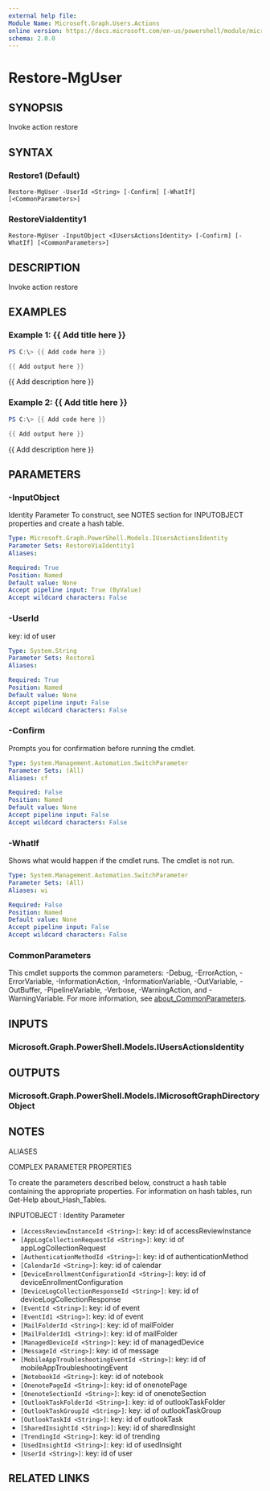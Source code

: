 ```yaml
---
external help file:
Module Name: Microsoft.Graph.Users.Actions
online version: https://docs.microsoft.com/en-us/powershell/module/microsoft.graph.users.actions/restore-mguser
schema: 2.0.0
---
```


# Restore-MgUser

## SYNOPSIS
Invoke action restore

## SYNTAX

### Restore1 (Default)
```
Restore-MgUser -UserId <String> [-Confirm] [-WhatIf] [<CommonParameters>]
```

### RestoreViaIdentity1
```
Restore-MgUser -InputObject <IUsersActionsIdentity> [-Confirm] [-WhatIf] [<CommonParameters>]
```

## DESCRIPTION
Invoke action restore

## EXAMPLES

### Example 1: {{ Add title here }}
```powershell
PS C:\> {{ Add code here }}

{{ Add output here }}
```

{{ Add description here }}

### Example 2: {{ Add title here }}
```powershell
PS C:\> {{ Add code here }}

{{ Add output here }}
```

{{ Add description here }}

## PARAMETERS

### -InputObject
Identity Parameter
To construct, see NOTES section for INPUTOBJECT properties and create a hash table.

```yaml
Type: Microsoft.Graph.PowerShell.Models.IUsersActionsIdentity
Parameter Sets: RestoreViaIdentity1
Aliases:

Required: True
Position: Named
Default value: None
Accept pipeline input: True (ByValue)
Accept wildcard characters: False
```

### -UserId
key: id of user

```yaml
Type: System.String
Parameter Sets: Restore1
Aliases:

Required: True
Position: Named
Default value: None
Accept pipeline input: False
Accept wildcard characters: False
```

### -Confirm
Prompts you for confirmation before running the cmdlet.

```yaml
Type: System.Management.Automation.SwitchParameter
Parameter Sets: (All)
Aliases: cf

Required: False
Position: Named
Default value: None
Accept pipeline input: False
Accept wildcard characters: False
```

### -WhatIf
Shows what would happen if the cmdlet runs.
The cmdlet is not run.

```yaml
Type: System.Management.Automation.SwitchParameter
Parameter Sets: (All)
Aliases: wi

Required: False
Position: Named
Default value: None
Accept pipeline input: False
Accept wildcard characters: False
```

### CommonParameters
This cmdlet supports the common parameters: -Debug, -ErrorAction, -ErrorVariable, -InformationAction, -InformationVariable, -OutVariable, -OutBuffer, -PipelineVariable, -Verbose, -WarningAction, and -WarningVariable. For more information, see [about_CommonParameters](http://go.microsoft.com/fwlink/?LinkID=113216).

## INPUTS

### Microsoft.Graph.PowerShell.Models.IUsersActionsIdentity

## OUTPUTS

### Microsoft.Graph.PowerShell.Models.IMicrosoftGraphDirectoryObject

## NOTES

ALIASES

COMPLEX PARAMETER PROPERTIES

To create the parameters described below, construct a hash table containing the appropriate properties. For information on hash tables, run Get-Help about_Hash_Tables.


INPUTOBJECT <IUsersActionsIdentity>: Identity Parameter
  - `[AccessReviewInstanceId <String>]`: key: id of accessReviewInstance
  - `[AppLogCollectionRequestId <String>]`: key: id of appLogCollectionRequest
  - `[AuthenticationMethodId <String>]`: key: id of authenticationMethod
  - `[CalendarId <String>]`: key: id of calendar
  - `[DeviceEnrollmentConfigurationId <String>]`: key: id of deviceEnrollmentConfiguration
  - `[DeviceLogCollectionResponseId <String>]`: key: id of deviceLogCollectionResponse
  - `[EventId <String>]`: key: id of event
  - `[EventId1 <String>]`: key: id of event
  - `[MailFolderId <String>]`: key: id of mailFolder
  - `[MailFolderId1 <String>]`: key: id of mailFolder
  - `[ManagedDeviceId <String>]`: key: id of managedDevice
  - `[MessageId <String>]`: key: id of message
  - `[MobileAppTroubleshootingEventId <String>]`: key: id of mobileAppTroubleshootingEvent
  - `[NotebookId <String>]`: key: id of notebook
  - `[OnenotePageId <String>]`: key: id of onenotePage
  - `[OnenoteSectionId <String>]`: key: id of onenoteSection
  - `[OutlookTaskFolderId <String>]`: key: id of outlookTaskFolder
  - `[OutlookTaskGroupId <String>]`: key: id of outlookTaskGroup
  - `[OutlookTaskId <String>]`: key: id of outlookTask
  - `[SharedInsightId <String>]`: key: id of sharedInsight
  - `[TrendingId <String>]`: key: id of trending
  - `[UsedInsightId <String>]`: key: id of usedInsight
  - `[UserId <String>]`: key: id of user

## RELATED LINKS

